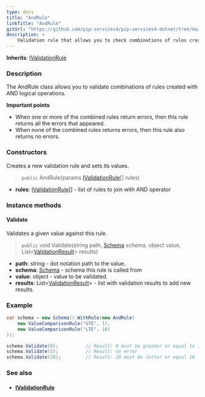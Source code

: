 ```yaml
---
type: docs
title: "AndRule"
linkTitle: "AndRule"
gitUrl: "https://github.com/pip-services4/pip-services4-dotnet/tree/main/pip-services4-data-dotnet"
description: >
    Validation rule that allows you to check combinations of rules created with AND logical operations.
---
```


**Inherits**: [IValidationRule](../ivalidation_rule)

### Description

The AndRule class allows you to validate combinations of rules created with AND logical operations.

**Important points**

-  When one or more of the combined rules return errors, then this rule returns all the errors that appeared.
-  When none of the combined rules returns errors, then this rule also returns no errors.

### Constructors
Creates a new validation rule and sets its values.

> `public` AndRule(params [IValidationRule](../ivalidation_rule)[] rules)

- **rules**: [IValidationRule](../ivalidation_rule)[] - list of rules to join with AND operator

### Instance methods

#### Validate
Validates a given value against this rule.

> `public` void Validate(string path, [Schema](../schema) schema, object value, List<[ValidationResult](../validation_result)> results)

- **path**: string - dot notation path to the value.
- **schema**: [Schema](../schema) - schema this rule is called from
- **value**: object - value to be validated.
- **results**: List<[ValidationResult](../validation_result)> - list with validation results to add new results.

### Example
```cs
var schema = new Schema().WithRule(new AndRule(
    new ValueComparisonRule("GTE", 1),
    new ValueComparisonRule("LTE", 10)
));

schema.Validate(0);          // Result: 0 must be greater or equal to 1
schema.Validate(5);          // Result: no error
schema.Validate(20);         // Result: 20 must be letter or equal 10

```

### See also
- #### [IValidationRule](../ivalidation_rule)

